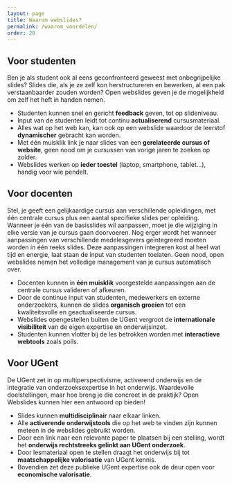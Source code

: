 ```yaml
---
layout: page
title: Waarom webslides?
permalink: /waarom_voordelen/
order: 20
---
```


Voor studenten
--------

Ben je als student ook al eens geconfronteerd geweest met onbegrijpelijke slides? 
Slides die, als je ze zelf kon herstructureren en bewerken, al een pak verstaanbaarder zouden worden? 
Open webslides geven je de mogelijkheid om zelf het heft in handen nemen.

* Studenten kunnen snel en gericht **feedback** geven, tot op slideniveau.
* Input van de studenten leidt tot continu **actualiserend** cursusmateriaal.
* Alles wat op het web kan, kan ook op een webslide waardoor de leerstof **dynamischer** gebracht kan worden.
* Met één muisklik link je naar slides van een **gerelateerde cursus of website**, geen nood om je cursussen van vorige jaren te zoeken op zolder.
* Webslides werken op **ieder toestel** (laptop, smartphone, tablet...), handig voor wie pendelt.


Voor docenten
--------

Stel, je geeft een gelijkaardige cursus aan verschillende opleidingen, 
met één centrale cursus plus een aantal specifieke slides per opleiding.
Wanneer je één van de basisslides wil aanpassen, moet je die wijziging in elke versie van je cursus gaan doorvoeren.
Nog erger wordt het wanneer aanpassingen van verschillende medelesgevers geïntegreerd moeten worden in één reeks slides.
Deze aanpassingen integreren kost al heel wat tijd en energie, laat staan de input van studenten toelaten.
Geen nood, open webslides nemen het volledige management van je cursus automatisch over.

* Docenten kunnen in **één muisklik** voorgestelde aanpassingen aan de centrale cursus valideren of afkeuren.
* Door de continue input van studenten, medewerkers en externe onderzoekers, kunnen de slides **organisch groeien** tot een kwaliteitsvolle en geactualiseerde cursus. 
* Webslides opengestellen buiten de UGent vergroot de **internationale visibiliteit** van de eigen expertise en onderwijsinzet.
* Studenten kunnen vlotter bij de les betrokken worden met **interactieve webtools** zoals polls.


Voor UGent
-------

De UGent zet in op multiperspectivisme, activerend onderwijs en de integratie van onderzoeksexpertise in het onderwijs.
Waardevolle doelstellingen, maar hoe breng je die concreet in de praktijk? Open Webslides kunnen hier een antwoord op bieden!

* Slides kunnen **multidisciplinair** naar elkaar linken.
* Alle **activerende onderwijstools** die op het web te vinden zijn kunnen meteen in de webslides gebruikt worden.
* Door een link naar een relevante paper te plaatsen bij een stelling, wordt het **onderwijs rechtstreeks gelinkt aan UGent onderzoek**.
* Door lesmateriaal open te stellen draagt het onderwijs bij tot **maatschappelijke valorisatie** van UGent kennis.
* Bovendien zet deze publieke UGent expertise ook de deur open voor **economische valorisatie**.
